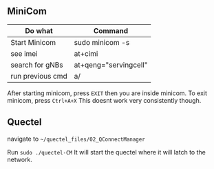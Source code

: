 ## MiniCom

| Do what          | Command               |
| ---------------- | --------------------- |
| Start Minicom    | sudo minicom -s       |
| see imei         | at+cimi               |
| search for gNBs  | at+qeng="servingcell" |
| run previous cmd | a/                    |

After starting minicom, press `EXIT` then you are inside minicom.
To exit minicom, press `Ctrl+A+X` This doesnt work very consistently though.


## Quectel

navigate to `~/quectel_files/02_QConnectManager`

Run `sudo ./quectel-CM`
It will start the quectel where it will latch to the network.